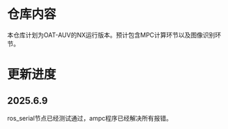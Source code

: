 # 仓库内容
本仓库计划为OAT-AUV的NX运行版本。预计包含MPC计算环节以及图像识别环节。
# 更新进度
## 2025.6.9
ros_serial节点已经测试通过，ampc程序已经解决所有报错。